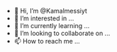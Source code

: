 - 👋 Hi, I’m @Kamalmessiyt
- 👀 I’m interested in ...
- 🌱 I’m currently learning ...
- 💞️ I’m looking to collaborate on ...
- 📫 How to reach me ...

<!---
Kamalmessiyt/Kamalmessiyt is a ✨ special ✨ repository because its `README.md` (this file) appears on your GitHub profile.
You can click the Preview link to take a look at your changes.
--->
